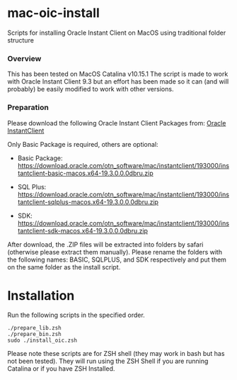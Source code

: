 # mac-oic-install
Scripts for installing Oracle Instant Client on MacOS using traditional folder structure

### Overview
This has been tested on MacOS Catalina v10.15.1
The script is made to work with Oracle Instant Client 9.3 but an effort has been made so it can (and will probably) be easily modified to work with other versions.


### Preparation
Please download the following Oracle Instant Client Packages from: [Oracle InstantClient](https://download.oracle.com/otn_software/mac/instantclient/193000/instantclient-basic-macos.x64-19.3.0.0.0dbru.zip)

Only Basic Package is required, others are optional:

- Basic Package: https://download.oracle.com/otn_software/mac/instantclient/193000/instantclient-basic-macos.x64-19.3.0.0.0dbru.zip

- SQL Plus: https://download.oracle.com/otn_software/mac/instantclient/193000/instantclient-sqlplus-macos.x64-19.3.0.0.0dbru.zip

- SDK: https://download.oracle.com/otn_software/mac/instantclient/193000/instantclient-sdk-macos.x64-19.3.0.0.0dbru.zip

After download, the .ZIP files will be extracted into folders by safari (otherwise please extract them manually). Please rename the folders with the following names: BASIC, SQLPLUS, and SDK respectively and put them on the same folder as the install script.


# Installation
Run the following scripts in the specified order.

```
./prepare_lib.zsh
./prepare_bin.zsh
sudo ./install_oic.zsh
```
Please note these scripts are for ZSH shell (they may work in bash but has not been tested).
They will run using the ZSH Shell if you are running Catalina or if you have ZSH Installed.
